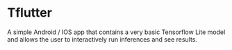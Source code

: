 # Tflutter

A simple Android / IOS app that contains a very basic Tensorflow Lite model and allows the user to interactively run inferences and see results.
